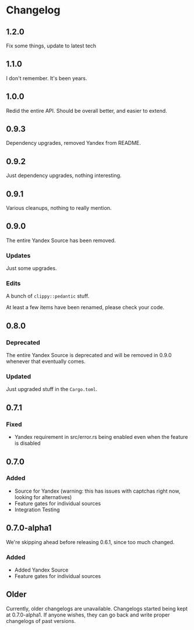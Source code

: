 # Changelog

## 1.2.0

Fix some things, update to latest tech

## 1.1.0

I don't remember. It's been years.

## 1.0.0

Redid the entire API. Should be overall better, and easier to extend.

## 0.9.3

Dependency upgrades, removed Yandex from README.

## 0.9.2

Just dependency upgrades, nothing interesting.

## 0.9.1

Various cleanups, nothing to really mention.

## 0.9.0

The entire Yandex Source has been removed.

### Updates

Just some upgrades.

### Edits

A bunch of `clippy::pedantic` stuff.

At least a few items have been renamed, please check your code.

## 0.8.0

### Deprecated

The entire Yandex Source is deprecated and will be removed in 0.9.0 whenever that eventually comes.

### Updated

Just upgraded stuff in the `Cargo.toml`.

## 0.7.1

### Fixed

- Yandex requirement in src/error.rs being enabled even when the feature is disabled

## 0.7.0

### Added

- Source for Yandex (warning: this has issues with captchas right now, looking for alternatives)
- Feature gates for individual sources
- Integration Testing

## 0.7.0-alpha1

We're skipping ahead before releasing 0.6.1, since too much changed.

### Added

- Added Yandex Source
- Feature gates for individual sources

## Older

Currently, older changelogs are unavailable. Changelogs started being kept at 0.7.0-alpha1.
If anyone wishes, they can go back and write proper changelogs of past versions.
